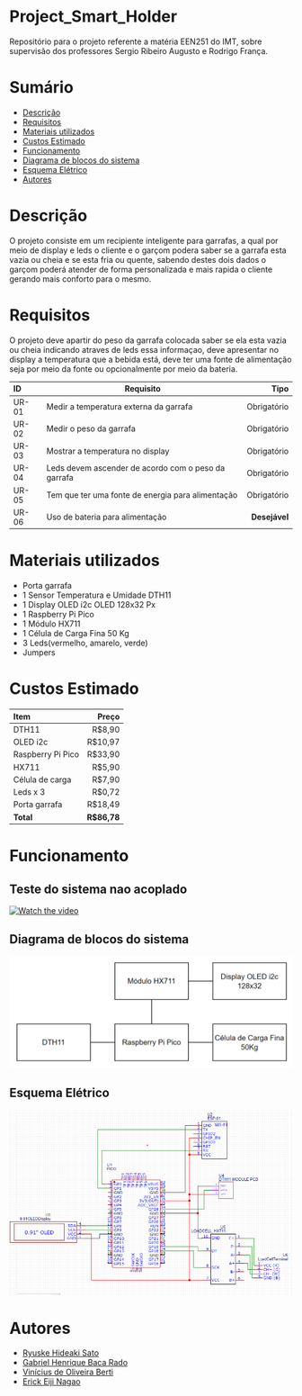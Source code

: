 # Project_Smart_Holder
Repositório para o projeto referente a matéria EEN251 do IMT, sobre supervisão dos professores Sergio Ribeiro Augusto e Rodrigo França.

# Sumário

- [Descrição](#Descrição)
- [Requisitos](#Requisitos)
- [Materiais utilizados](#Materiais-utilizados)
- [Custos Estimado](#Custos-Estimado)
- [Funcionamento](#Funcionamento)
- [Diagrama de blocos do sistema](#Diagrama-de-blocos-do-sistema)
- [Esquema Elétrico](#Esquema-Elétrico)
- [Autores](#Autores)
# Descrição 

O projeto consiste em um recipiente inteligente para garrafas, a qual por meio de display e leds o cliente e o garçom podera saber se a garrafa esta vazia ou cheia e se esta fria ou quente, sabendo destes dois dados o garçom poderá atender de forma personalizada e mais rapida o cliente gerando mais conforto para o mesmo.

# Requisitos 

O projeto deve apartir do peso da garrafa colocada saber se ela esta vazia ou cheia indicando atraves de leds essa informaçao, deve apresentar no display a temperatura que a bebida está, deve ter uma fonte de alimentação seja por meio da fonte ou opcionalmente por meio da bateria. 


| ID    |                        Requisito                    |     Tipo     |
| :-----|-----------------------------------------------------|-------------:|
| UR-01 | Medir a temperatura externa da garrafa              | Obrigatório  |
| UR-02 | Medir o peso da garrafa                             | Obrigatório  |
| UR-03 | Mostrar a temperatura no display                    | Obrigatório  |
| UR-04 | Leds devem ascender de acordo com o peso da garrafa | Obrigatório  |
| UR-05 | Tem que ter uma fonte de energia para alimentação   | Obrigatório  |
| UR-06 | Uso de bateria para alimentação                     |**Desejável** |


# Materiais utilizados

- Porta garrafa
- 1 Sensor Temperatura e Umidade DTH11 
- 1 Display OLED i2c OLED 128x32 Px 
- 1 Raspberry Pi Pico
- 1 Módulo HX711
- 1 Célula de Carga Fina 50 Kg
- 3 Leds(vermelho, amarelo, verde)
- Jumpers

# Custos Estimado 

| Item              |   Preço   | 
| :-----------------|----------:|
| DTH11             | R$8,90    |
| OLED i2c          | R$10,97   |
| Raspberry Pi Pico | R$33,90   |
| HX711             | R$5,90    |
| Célula de carga   | R$7,90    |
| Leds x 3          | R$0,72    |
| Porta garrafa     | R$18,49   |
| **Total**         |**R$86,78**|

# Funcionamento

## Teste do sistema nao acoplado
[![Watch the video](https://fireworkweb.com.br/wp-content/uploads/2023/12/Teste-de-software-1920x1306-1.png)](https://youtu.be/O-Bjy6vLiDg?si=cTyuNUu4wXhJn-uJ)


## Diagrama de blocos do sistema

![screenshot](imagens/diagrama.png)

## Esquema Elétrico

![screenshot](imagens/D_eletrico.png)

# Autores
- [Ryuske Hideaki Sato](https://github.com/Dragonrhs)
- [Gabriel Henrique Baca Rado](https://github.com/Gabriel-HBR)
- [Vinícius de Oliveira Berti](https://github.com/ViniciusBerti)
- [Erick Eiji Nagao](https://github.com/ErickNagao)
